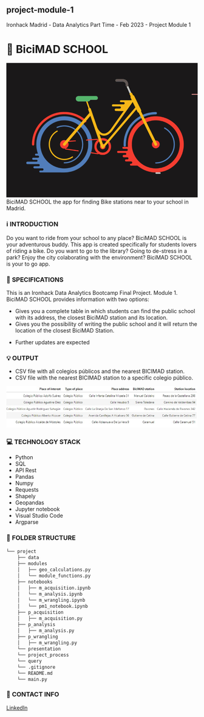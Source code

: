 ## project-module-1
Ironhack Madrid - Data Analytics Part Time - Feb 2023 - Project Module 1

# :raising_hand: **BiciMAD SCHOOL**
![](my-image.gif)
BiciMAD SCHOOL the app for finding Bike stations near to your school in Madrid.

### :information_source: **INTRODUCTION**
Do you want to ride from your school to any place? BiciMAD SCHOOL is your adventurous buddy. 
This app is created specifically for students lovers of riding a bike. Do you want to go to the library? Going to de-stress in a park? Enjoy the city colaborating with the environment? BiciMAD SCHOOL is your to go app.

### :baby: **SPECIFICATIONS**
This is an Ironhack Data Analytics Bootcamp Final Project.  Module 1. 
BiciMAD SCHOOL provides information with two options:
* Gives you a complete table in which students can find the public school with its address, the closest BiciMAD station and its location.
* Gives you the possibility of writing the public school and it will return the location of the closest BiciMAD Station.
- Further updates are expected

### :bulb: **OUTPUT**
* CSV file with all colegios públicos and the nearest BICIMAD station.
* CSV file with the nearest BICIMAD station to a specific colegio público.

![](cp.jpg)

### :computer: **TECHNOLOGY STACK**
* Python 
* SQL
* API Rest
* Pandas
* Numpy
* Requests
* Shapely
* Geopandas
* Jupyter notebook
* Visual Studio Code
* Argparse

### :file_folder: **FOLDER STRUCTURE**
```
└── project
    ├── data
    ├── modules
    │   ├── geo_calculations.py
    │   └── module_functions.py
    ├── notebooks
    │   ├── m_acquisition.ipynb
    │   └── m_analysis.ipynb
    │   └── m_wrangling.ipynb
    │   └── pm1_notebook.ipynb
    ├── p_acquisition
    │   ├── m_acquisition.py
    ├── p_analysis
    │   ├── m_analysis.py
    ├── p_wrangling
    │   ├── m_wrangling.py
    └── presentation
    └── project_process
    └── query
    └── .gitignore
    └── README.md
    └── main.py
```
### :love_letter: **CONTACT INFO**
[LinkedIn](https://www.linkedin.com/in/margarita-montenegro-data-analyst/)